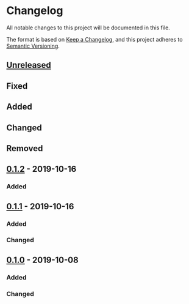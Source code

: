 # Changelog
All notable changes to this project will be documented in this file.

The format is based on [Keep a Changelog](https://keepachangelog.com/en/1.0.0/),
and this project adheres to [Semantic Versioning](https://semver.org/spec/v2.0.0.html).

## [Unreleased]
## Fixed
## Added
## Changed
## Removed

## [0.1.2] - 2019-10-16
### Added

## [0.1.1] - 2019-10-16
### Added
### Changed

## [0.1.0] - 2019-10-08
### Added
### Changed


[Unreleased]: https://github.com/{{REPOSITORY-OWNER}}/{{REPOSITORY-NAME}}/compare/v0.1.2...HEAD
[0.1.2]: https://github.com/{{REPOSITORY-OWNER}}/{{REPOSITORY-NAME}}/v0.1.1...v0.1.2
[0.1.1]: https://github.com/{{REPOSITORY-OWNER}}/{{REPOSITORY-NAME}}/compare/v0.1.0...v0.1.1
[0.1.0]: https://github.com/{{REPOSITORY-OWNER}}/{{REPOSITORY-NAME}}/releases/tag/v0.1.0